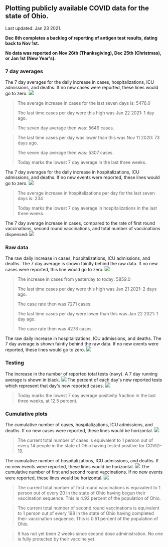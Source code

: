 ## Plotting publicly available COVID data for the state of Ohio. 

Last updated: Jan 23 2021. 

**Dec 8th completes a backlog of reporting of antigen test results, dating back to Nov 1st.**

**No data was reported on Nov 26th (Thanksgiving), Dec 25th (Christmas), or Jan 1st (New Year's).**
### 7 day averages
The 7 day averages for the daily increase in cases, hospitalizations, ICU admissions, and deaths. If no new cases were reported, these lines would go to zero.
![](7dayaverage_cases.png)

>The average increase in cases for the last seven days is: 5476.0
>
>The last time cases per day were this high was Jan 22 2021: 1 day ago.
>
>The seven day average then was: 5649 cases.

>
>The last time cases per day was lower than this was Nov 11 2020: 73 days ago.
>
>The seven day average then was: 5307 cases.
>
>Today marks the lowest 7 day average in the last three weeks.

The 7 day averages for the daily increase in hospitalizations, ICU admissions, and deaths. If no new events were reported, these lines would go to zero.
![](7dayaverage_hospital.png)

>The average increase in hospitalizations per day for the last seven days is: 234
>
>Today marks the lowest 7 day average in hospitalizations in the last three weeks.

The 7 day average increase in cases, compared to the rate of first round vaccinations, second round vaccinations, and total number of vaccinations dispensed:
![](DailyVaccinationsCases.png)

### Raw data
The raw daily increase in cases, hospitalizations, ICU admissions, and deaths. The 7 day average is shown faintly behind the raw data. If no new cases were reported, this line would go to zero.
![](DailyCases.png)

>The increase in cases from yesterday to today: 5859.0 
>
>The last time cases per day were this high was Jan 21 2021: 2 days ago. 
>
>The case rate then was 7271 cases.
>
>The last time cases per day were lower than this was Jan 22 2021: 1 day ago. 
>
>The case rate then was 4278 cases.

The raw daily increase in hospitalizations, ICU admissions, and deaths. The 7 day average is shown faintly behind the raw data. If no new events were reported, these lines would go to zero.
![](DailyHospitalizations.png)

### Testing

The increase in the number of reported total tests (navy). A 7 day running average is shown in black.
![](DailyTests.png)
The percent of each day's new reported tests which represent that day's new reported cases.
![](percentpositive_tests.png)

>Today marks the lowest 7 day average positivity fraction in the last three weeks, at 12.5 percent.

### Cumulative plots
The cumulative number of cases, hospitalizations, ICU admissions, and deaths. If no new cases were reported, these lines would be horizontal.
![](Cases.png)

>The current total number of cases is equivalent to 1 person out of every 14 people in the state of Ohio having tested positive for COVID-19.

The cumulative number of hospitalizations, ICU admissions, and deaths. If no new events were reported, these lines would be horizontal.
![](Hospitalizations.png)
The cumulative number of first and second round vaccinations. If no new events were reported, these lines would be horizontal.
![](Vaccinations.png)

>The current total number of first round vaccinations is equivalent to 1 person out of every 20 in the state of Ohio having begun their vaccination sequence.
>This is 4.92 percent of the population of Ohio.

>The current total number of second round vaccinations is equivalent to 1 person out of every 198 in the state of Ohio having completed their vaccination sequence.
>This is 0.51 percent of the population of Ohio.

>It has not yet been 2 weeks since second dose administration. No one is fully protected by their vaccine yet.

